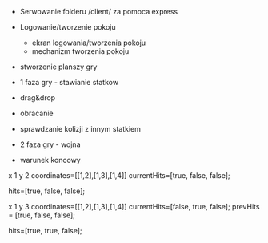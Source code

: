 - Serwowanie folderu /client/ za pomoca express
- Logowanie/tworzenie pokoju
  - ekran logowania/tworzenia  pokoju
  - mechanizm tworzenia pokoju
- stworzenie planszy gry
- 1 faza gry - stawianie statkow
 - drag&drop
 - obracanie
 - sprawdzanie kolizji z innym statkiem

- 2 faza gry - wojna



- warunek koncowy


x 1
y 2
coordinates=[[1,2],[1,3],[1,4]]
currentHits=[true, false, false];

hits=[true, false, false];

x 1
y 3
coordinates=[[1,2],[1,3],[1,4]]
currentHits=[false, true, false];
prevHits = [true, false, false];

hits=[true, true, false];



